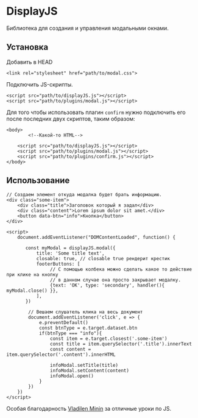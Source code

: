 # DisplayJS
Библиотека для создания и управления модальными окнами.

## Установка

Добавить в HEAD 

```
<link rel="stylesheet" href="path/to/modal.css">
```

Подключить JS-скрипты.
```
<script src="path/to/displayJS.js"></script>
<script src="path/to/plugins/modal.js"></script>
```

Для того чтобы использовать плагин ``confirm`` нужно подключить его после последних двух скриптов, таким образом:

```
<body>
        <!--Какой-то HTML-->

	<script src="path/to/displayJS.js"></script>
	<script src="path/to/plugins/modal.js"></script>
    <script src="path/to/plugins/confirm.js"></script>
</body>
```

## Использование

```
// Создаем элемент откуда модалка будет брать информацию.
<div class="some-item">
    <div class="title">Заголовок который я задал</div>
    <div class="content">Lorem ipsum dolor sit amet.</div>
    <button data-btn="info">Кнопка</button>
</div>

<script>
    document.addEventListener("DOMContentLoaded", function() {

       const myModal = displayJS.modal({
           title: 'Some title text',
           closable: true, // closable true рендерит крестик
           footerButtons: [
                // С помощью колбека можно сделать какое то действие при клике на кнопку
                // в данном случае она просто закрывает модалку.
                {text: 'OK', type: 'secondary', handler(){ myModal.close() }},
           ],
       })

        // Вешаем слушатель клика на весь документ
        document.addEventListener('click', e => {
            e.preventDefault()
            const btnType = e.target.dataset.btn
            if(btnType === "info"){
                const item = e.target.closest('.some-item')
                const title = item.querySelector('.title').innerText
                const content = item.querySelector('.content').innerHTML
                
                infoModal.setTitle(title)
                infoModal.setContent(content)
                infoModal.open()
            }
        })
    })
</script>
```

Особая благодарность [Vladilen Minin](https://www.youtube.com/channel/UCg8ss4xW9jASrqWGP30jXiw) за отличные уроки по JS.

